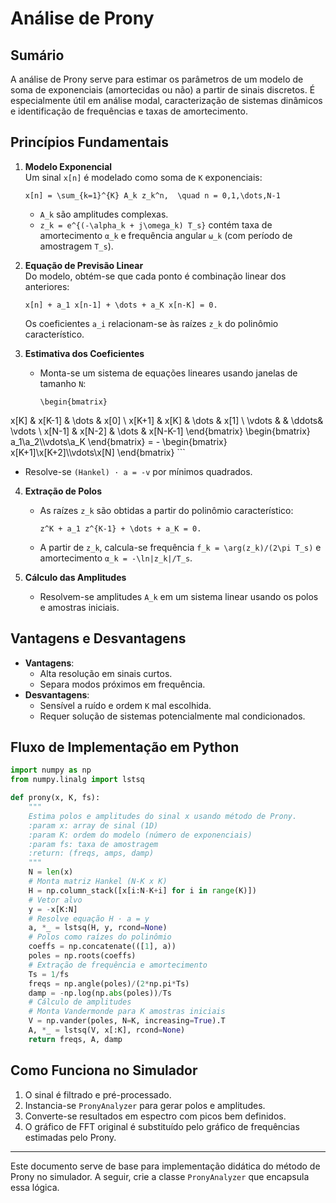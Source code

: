 # Análise de Prony

## Sumário

A análise de Prony serve para estimar os parâmetros de um modelo de soma de exponenciais (amortecidas ou não) a partir de sinais discretos. É especialmente útil em análise modal, caracterização de sistemas dinâmicos e identificação de frequências e taxas de amortecimento.

## Princípios Fundamentais

1. **Modelo Exponencial**  
   Um sinal `x[n]` é modelado como soma de `K` exponenciais:
   ```
   x[n] = \sum_{k=1}^{K} A_k z_k^n,  \quad n = 0,1,\dots,N-1  
   ```
   - `A_k` são amplitudes complexas.  
   - `z_k = e^{(-\alpha_k + j\omega_k) T_s}` contém taxa de amortecimento `α_k` e frequência angular `ω_k` (com período de amostragem `T_s`).

2. **Equação de Previsão Linear**  
   Do modelo, obtém-se que cada ponto é combinação linear dos anteriores:
   ```
   x[n] + a_1 x[n-1] + \dots + a_K x[n-K] = 0.  
   ```
   Os coeficientes `a_i` relacionam-se às raízes `z_k` do polinômio característico.

3. **Estimativa dos Coeficientes**  
   - Monta-se um sistema de equações lineares usando janelas de tamanho `N`:
     ```
     \begin{bmatrix}
x[K]   & x[K-1] & \dots & x[0]   \\
x[K+1] & x[K]   & \dots & x[1]   \\
\vdots &        & \ddots& \vdots \\
x[N-1] & x[N-2] & \dots & x[N-K-1]
\end{bmatrix}
     \begin{bmatrix} a_1\\a_2\\\vdots\\a_K \end{bmatrix} = -
     \begin{bmatrix} x[K+1]\\x[K+2]\\\vdots\\x[N] \end{bmatrix}
     ```
   - Resolve-se `(Hankel) · a = -v` por mínimos quadrados.

4. **Extração de Polos**  
   - As raízes `z_k` são obtidas a partir do polinômio característico:
     ```
     z^K + a_1 z^{K-1} + \dots + a_K = 0.
     ```
   - A partir de `z_k`, calcula-se frequência `f_k = \arg(z_k)/(2\pi T_s)` e amortecimento `α_k = -\ln|z_k|/T_s`.

5. **Cálculo das Amplitudes**  
   - Resolvem-se amplitudes `A_k` em um sistema linear usando os polos e amostras iniciais.

## Vantagens e Desvantagens

- **Vantagens**:
  - Alta resolução em sinais curtos.  
  - Separa modos próximos em frequência.  
- **Desvantagens**:
  - Sensível a ruído e ordem `K` mal escolhida.  
  - Requer solução de sistemas potencialmente mal condicionados.

## Fluxo de Implementação em Python

```python
import numpy as np
from numpy.linalg import lstsq

def prony(x, K, fs):
    """
    Estima polos e amplitudes do sinal x usando método de Prony.
    :param x: array de sinal (1D)
    :param K: ordem do modelo (número de exponenciais)
    :param fs: taxa de amostragem
    :return: (freqs, amps, damp)
    """
    N = len(x)
    # Monta matriz Hankel (N-K x K)
    H = np.column_stack([x[i:N-K+i] for i in range(K)])
    # Vetor alvo
    y = -x[K:N]
    # Resolve equação H · a = y
    a, *_ = lstsq(H, y, rcond=None)
    # Polos como raízes do polinômio
    coeffs = np.concatenate(([1], a))
    poles = np.roots(coeffs)
    # Extração de frequência e amortecimento
    Ts = 1/fs
    freqs = np.angle(poles)/(2*np.pi*Ts)
    damp = -np.log(np.abs(poles))/Ts
    # Cálculo de amplitudes
    # Monta Vandermonde para K amostras iniciais
    V = np.vander(poles, N=K, increasing=True).T
    A, *_ = lstsq(V, x[:K], rcond=None)
    return freqs, A, damp
```

## Como Funciona no Simulador

1. O sinal é filtrado e pré-processado.  
2. Instancia-se `PronyAnalyzer` para gerar polos e amplitudes.  
3. Converte-se resultados em espectro com picos bem definidos.  
4. O gráfico de FFT original é substituído pelo gráfico de frequências estimadas pelo Prony.  

---
Este documento serve de base para implementação didática do método de Prony no simulador. A seguir, crie a classe `PronyAnalyzer` que encapsula essa lógica.
